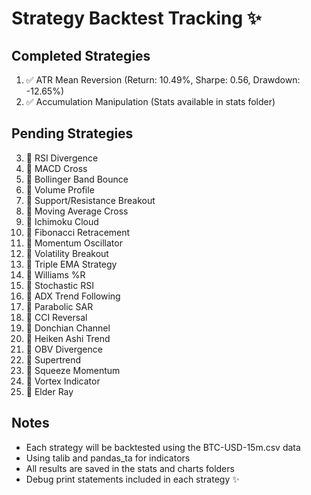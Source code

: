 # Strategy Backtest Tracking ✨

## Completed Strategies
1. ✅ ATR Mean Reversion (Return: 10.49%, Sharpe: 0.56, Drawdown: -12.65%)
2. ✅ Accumulation Manipulation (Stats available in stats folder)

## Pending Strategies
3. 📝 RSI Divergence
4. 📝 MACD Cross
5. 📝 Bollinger Band Bounce
6. 📝 Volume Profile
7. 📝 Support/Resistance Breakout
8. 📝 Moving Average Cross
9. 📝 Ichimoku Cloud
10. 📝 Fibonacci Retracement
11. 📝 Momentum Oscillator
12. 📝 Volatility Breakout
13. 📝 Triple EMA Strategy
14. 📝 Williams %R
15. 📝 Stochastic RSI
16. 📝 ADX Trend Following
17. 📝 Parabolic SAR
18. 📝 CCI Reversal
19. 📝 Donchian Channel
20. 📝 Heiken Ashi Trend
21. 📝 OBV Divergence
22. 📝 Supertrend
23. 📝 Squeeze Momentum
24. 📝 Vortex Indicator
25. 📝 Elder Ray

## Notes
- Each strategy will be backtested using the BTC-USD-15m.csv data
- Using talib and pandas_ta for indicators
- All results are saved in the stats and charts folders
- Debug print statements included in each strategy ✨     